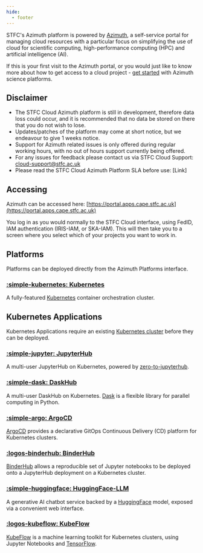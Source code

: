```yaml
---
hide:
  - footer
---
```


STFC's Azimuth platform is powered by [Azimuth](https://github.com/azimuth-cloud/azimuth/), a self-service portal for managing cloud resources with a particular focus on simplifying the use of cloud for scientific computing, high-performance computing (HPC) and artificial intelligence (AI).

If this is your first visit to the Azimuth portal, or you would just like to know more about how to get access to a cloud project - [get started](getting-started/getting-started.md) with Azimuth science platforms.

## Disclaimer
- The STFC Cloud Azimuth platform is still in development, therefore data loss could occur, and it is recommended that no data be stored on there that you do not wish to lose.
- Updates/patches of the platform may come at short notice, but we endeavour to give 1 weeks notice.
- Support for Azimuth related issues is only offered during regular working hours, with no out of hours support currently being offered.
- For any issues for feedback please contact us via STFC Cloud Support: [cloud-support@stfc.ac.uk](mailto:cloud-support@stfc.ac.uk)
- Please read the STFC Cloud Azimuth Platform SLA before use: [Link]

## Accessing
Azimuth can be accessed here: [https://portal.apps.cape.stfc.ac.uk](https://portal.apps.cape.stfc.ac.uk)

You log in as you would normally to the STFC Cloud interface, using FedID, IAM authentication (IRIS-IAM, or SKA-IAM).  This will then take you to a screen where you select which of your projects you want to work in.

## Platforms
Platforms can be deployed directly from the Azimuth Platforms interface.

### [:simple-kubernetes: Kubernetes](platforms/kubernetes.md)
A fully-featured [Kubernetes](https://kubernetes.io/) container orchestration cluster.

## Kubernetes Applications
Kubernetes Applications require an existing [Kubernetes cluster](platforms/kubernetes.md) before they can be deployed.
### [:simple-jupyter: JupyterHub](platforms/kubernetes-applications/jupyterhub.md)
A multi-user JupyterHub on Kubernetes, powered by [zero-to-jupyterhub](https://zero-to-jupyterhub.readthedocs.io/en/latest/).

### [:simple-dask: DaskHub](platforms/kubernetes-applications/daskhub.md)
A multi-user DaskHub on Kubernetes. [Dask](https://docs.dask.org/en/stable/) is a flexible library for parallel computing in Python.

### [:simple-argo: ArgoCD](platforms/kubernetes-applications/argocd.md)
[ArgoCD](https://argo-cd.readthedocs.io/en/stable/) provides a declarative GitOps Continuous Delivery (CD) platform for Kubernetes clusters.

### [:logos-binderhub: BinderHub](platforms/kubernetes-applications/binderhub.md)
[BinderHub](https://binderhub.readthedocs.io/en/latest/) allows a reproducible set of Jupyter notebooks to be deployed onto a JupyterHub deployment on a Kubernetes cluster.

### [:simple-huggingface: HuggingFace-LLM](platforms/kubernetes-applications/huggingface-llm.md)
A generative AI chatbot service backed by a [HuggingFace](https://huggingface.co/) model, exposed via a convenient web interface.

### [:logos-kubeflow: KubeFlow](platforms/kubernetes-applications/kubeflow.md)
[KubeFlow](https://www.kubeflow.org/) is a machine learning toolkit for Kubernetes clusters, using Jupyter Notebooks and [TensorFlow](https://www.tensorflow.org/).

<!-- TODO:
Keycloak -->